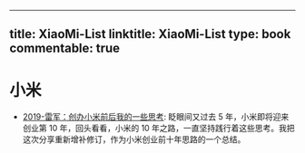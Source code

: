 
---
title: XiaoMi-List
linktitle: XiaoMi-List
type: book
commentable: true
---

# 小米

- [2019-雷军：创办小米前后我的一些思考](https://mp.weixin.qq.com/s/bTL2GmCjZaDIFYcjI-M8dg): 眨眼间又过去 5 年，小米即将迎来创业第 10 年，回头看看，小米的 10 年之路，一直坚持践行着这些思考。我把这次分享重新增补修订，作为小米创业前十年思路的一个总结。

    
